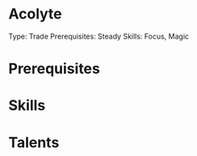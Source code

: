 # Acolyte

Type: Trade
Prerequisites: Steady
Skills: Focus, Magic

# Prerequisites

# Skills

# Talents
